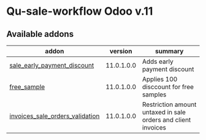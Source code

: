 #
Qu-sale-workflow Odoo v.11
=============================

[//]: # (addons)

Available addons
----------------
addon | version | summary
--- | --- | ---
[sale_early_payment_discount](sale_early_payment_discount/) | 11.0.1.0.0 | Adds early payment discount
[free_sample](free_sample/) | 11.0.1.0.0 | Applies 100 disccount for free samples
[invoices_sale_orders_validation](invoices_sale_orders_validation/) | 11.0.1.0.0 | Restriction amount untaxed in sale orders and client invoices

[//]: # (end addons)